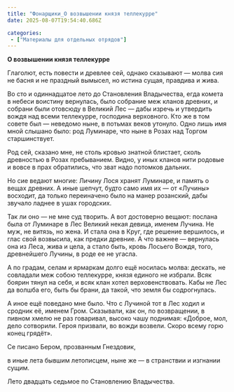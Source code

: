 ```yaml
---
title: "Фонарщики_О возвышении князя теллекурре"
date: 2025-08-07T19:54:40.686Z

categories:
 - ["Материалы для отдельных отрядов"]
---
```


**О возвышении князя теллекурре**

Глаголют, есть повести и древлее сей, однако сказывают — молва сия не
басня и не праздный вымысел, но истина сущая, правдива и жива.

Во сто и одиннадцатое лето до Становления Владычества, егда комета в
небеси воистину вернулась, было собрание меж кланов древних, и собрани
были отовсюду в Великий Лес — дабы изречь и утвердить вождя над всеми
теллекурре, господина верховного. Кто же в том совете был — неведомо
ныне, в потьмах веков утонуло. Одно лишь имя мной слышано было: род
Луминаре, что ныне в Розах над Торгом старшинствует.

Род сей, сказано мне, не столь кровью знатной блистает, сколь древностью
в Розах пребыванием. Видно, у иных кланов нити родовые и вовсе в прах
обратились, что зват надо потомков дальних.

Но сие ведают многие: Личину Лося хранят Луминаре, и память о вещах
древних. А иные шепчут, будто само имя их — от «Лучины» восходит, да
только переиначено было на манер розанский, дабы звучало ладнее в ушах
городских.

Так ли оно — не мне суд творить. А вот достоверно вещают: послана была
от Луминаре в Лес Великий некая девица, именем Лучина. Не муж, не
витязь, но жена. И стала она в Круг, где решение вершилось, и глас свой
возвысила, как предки древние. А что важнее — вернулась она из Леса,
жива и цела, а стало быть, кровь Лосьего Вождя, того, древнейшего
Лучины, в роде ее не угасла.

А по градам, селам и ярмаркам долго ещё носилась молва: дескать, не
совладали меж собою теллекурре, князя единого не избрали. Всяк боярин
тянул на себя, и всяк клан хотел верховенствовать. Кабы не Лес да волшба
его, быть бы брани, да такой, что земля бы содрогнулась.

А иное ещё поведано мне было. Что с Лучиной тот в Лес ходил и сродник
её, именем Гром. Сказывали, как он, по возвращении, в пивном хмелю не
раз говаривал, высоко чашу поднимая: «Доброе, мол, дело сотворили. Героя
призвали, во вожди возвели. Скоро всему горю конец грядёт».

Се писано Бером, прозванным Гнездовик,

в иные лета бывшим летописцем, ныне же — в странствии и изгнании сущим.

Лето двадцать седьмое по Становлению Владычества.
